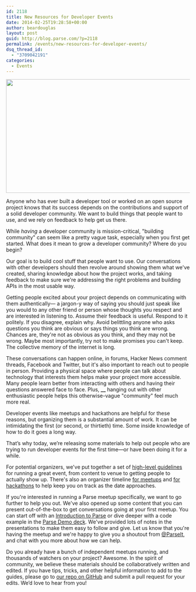```yaml
---
id: 2118
title: New Resources for Developer Events
date: 2014-02-25T19:28:58+00:00
author: beardouglas
layout: post
guid: http://blog.parse.com/?p=2118
permalink: /events/new-resources-for-developer-events/
dsq_thread_id:
  - "3709042191"
categories:
  - Events
---
```

<p style="text-align: center;">
  <a href="{{ site.url }}/assets/wp-content/uploads/2014/02/parse_paris_meetup.jpg"><img class=" wp-image-2122 aligncenter" alt="parse_paris_meetup" src="{{ site.url }}/assets/wp-content/uploads/2014/02/parse_paris_meetup.jpg" width="1229" height="311" /></a>
</p>

Anyone who has ever built a developer tool or worked on an open source project knows that its success depends on the contributions and support of a solid developer community. We want to build things that people want to use, and we rely on feedback to help get us there.

While _having_ a developer community is mission-critical, "building community" can seem like a pretty vague task, especially when you first get started. What does it mean to grow a developer community? Where do you begin?

Our goal is to build cool stuff that people want to use. Our conversations with other developers should then revolve around showing them what we've created, sharing knowledge about how the project works, and taking feedback to make sure we're addressing the right problems and building APIs in the most usable way.

Getting people excited about your project depends on communicating with them authentically— a jargon-y way of saying you should just speak like you would to any other friend or person whose thoughts you respect and are interested in listening to. Assume their feedback is useful. Respond to it politely. If you disagree, explain why. Avoid belittling anyone who asks questions you think are obvious or says things you think are wrong. Chances are, they're not as obvious as you think, and they may not be wrong. Maybe most importantly, try not to make promises you can't keep. The collective memory of the internet is long.

These conversations can happen online, in forums, Hacker News comment threads, Facebook and Twitter, but it's also important to reach out to people in person. Providing a physical space where people can talk about technology that interests them helps make your project more accessible. Many people learn better from interacting with others and having their questions answered face to face. Plus, **__** hanging out with other enthusiastic people helps this otherwise-vague "community" feel much more real.

Developer events like meetups and hackathons are helpful for these reasons, but organizing them is a substantial amount of work. It can be intimidating the first (or second, or thirtieth) time. Some inside knowledge of how to do it goes a long way.

That’s why today, we’re releasing some materials to help out people who are trying to run developer events for the first time—or have been doing it for a while.

For potential organizers, we've put together a set of <a title="Guidelines" href="https://github.com/ParsePlatform/DeveloperEventGuidelines/blob/master/DeveloperEventGuidelines.md" target="_blank">high-level guidelines</a> for running a great event, from content to venue to getting people to actually show up. There's also an organizer timeline <a title="Meetup Organizer Timeline" href="https://github.com/ParsePlatform/DeveloperEventGuidelines/blob/master/MeetupOrganizerTimeline.md" target="_blank">for meetups</a> and <a title="Hack Organizer Timeline" href="https://github.com/ParsePlatform/DeveloperEventGuidelines/blob/master/HackOrganizerTimeline.md" target="_blank">for hackathons</a> to help keep you on track as the date approaches.

If you're interested in running a Parse meetup specifically, we want to go further to help you out. We've also opened up some content that you can present out-of-the-box to get conversations going at your first meetup. You can start off with an <a title="Parse Intro" href="https://github.com/ParsePlatform/DeveloperEventGuidelines/tree/master/ParseIntro" target="_blank">Introduction to Parse</a> or dive deeper with a code example in the <a title="Parse Demo" href="https://github.com/ParsePlatform/DeveloperEventGuidelines/tree/master/ParseDemo" target="_blank">Parse Demo deck</a>. We've provided lots of notes in the presentations to make them easy to follow and give. Let us know that you're having the meetup and we're happy to give you a shoutout from <a title="Parse on Twitter" href="https://twitter.com/parseit" target="_blank">@ParseIt</a>, and chat with you more about how we can help.

Do you already have a bunch of independent meetups running, and thousands of watchers on your project? Awesome. In the spirit of community, we believe these materials should be collaboratively written and edited. If you have tips, tricks, and other helpful information to add to the guides, please go to <a title="Developer Event Guidelines" href="https://github.com/ParsePlatform/DeveloperEventGuidelines" target="_blank">our repo on GitHub</a> and submit a pull request for your edits. We’d love to hear from you!